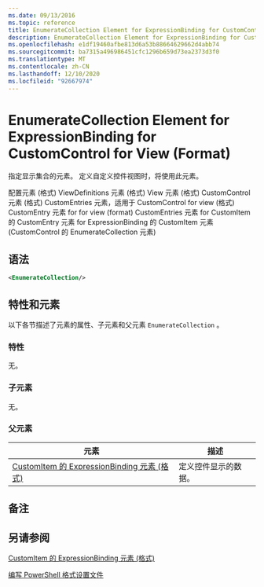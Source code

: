 ```yaml
---
ms.date: 09/13/2016
ms.topic: reference
title: EnumerateCollection Element for ExpressionBinding for CustomControl for View (Format)
description: EnumerateCollection Element for ExpressionBinding for CustomControl for View (Format)
ms.openlocfilehash: e1df19460afbe813d6a53b88664629662d4abb74
ms.sourcegitcommit: ba7315a496986451cfc1296b659d73ea2373d3f0
ms.translationtype: MT
ms.contentlocale: zh-CN
ms.lasthandoff: 12/10/2020
ms.locfileid: "92667974"
---
```

# <a name="enumeratecollection-element-for-expressionbinding-for-customcontrol-for-view-format"></a>EnumerateCollection Element for ExpressionBinding for CustomControl for View (Format)

指定显示集合的元素。 定义自定义控件视图时，将使用此元素。

配置元素 (格式) ViewDefinitions 元素 (格式) View 元素 (格式) CustomControl 元素 (格式) CustomEntries 元素，适用于 CustomControl for view (格式) CustomEntry 元素 for for view (format) CustomEntries 元素 for CustomItem 的 CustomEntry 元素 for ExpressionBinding 的 CustomItem 元素 (CustomControl 的 EnumerateCollection 元素) 

## <a name="syntax"></a>语法

```xml
<EnumerateCollection/>
```

## <a name="attributes-and-elements"></a>特性和元素

以下各节描述了元素的属性、子元素和父元素 `EnumerateCollection` 。

### <a name="attributes"></a>特性

无。

### <a name="child-elements"></a>子元素

无。

### <a name="parent-elements"></a>父元素

|元素|描述|
|-------------|-----------------|
|[CustomItem 的 ExpressionBinding 元素 (格式) ](./expressionbinding-element-for-customitem-for-controls-for-configuration-format.md)|定义控件显示的数据。|

## <a name="remarks"></a>备注

## <a name="see-also"></a>另请参阅

[CustomItem 的 ExpressionBinding 元素 (格式) ](./expressionbinding-element-for-customitem-for-controls-for-configuration-format.md)

[编写 PowerShell 格式设置文件](./writing-a-powershell-formatting-file.md)
